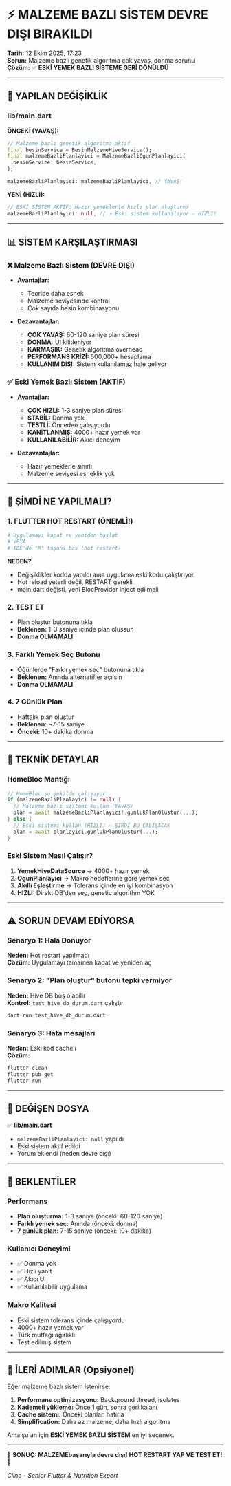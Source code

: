 # ⚡ MALZEME BAZLI SİSTEM DEVRE DIŞI BIRAKILDI

**Tarih:** 12 Ekim 2025, 17:23  
**Sorun:** Malzeme bazlı genetik algoritma çok yavaş, donma sorunu  
**Çözüm:** ✅ **ESKİ YEMEK BAZLI SİSTEME GERİ DÖNÜLDÜ**

---

## 🎯 YAPILAN DEĞİŞİKLİK

### lib/main.dart

**ÖNCEKİ (YAVAŞ):**
```dart
// Malzeme bazlı genetik algoritma aktif
final besinService = BesinMalzemeHiveService();
final malzemeBazliPlanlayici = MalzemeBazliOgunPlanlayici(
  besinService: besinService,
);

malzemeBazliPlanlayici: malzemeBazliPlanlayici, // YAVAŞ!
```

**YENİ (HIZLI):**
```dart
// ESKİ SİSTEM AKTİF: Hazır yemeklerle hızlı plan oluşturma
malzemeBazliPlanlayici: null, // ⚡ Eski sistem kullanılıyor - HIZLI!
```

---

## 📊 SİSTEM KARŞILAŞTIRMASI

### ❌ Malzeme Bazlı Sistem (DEVRE DIŞI)
- **Avantajlar:**
  - Teoride daha esnek
  - Malzeme seviyesinde kontrol
  - Çok sayıda besin kombinasyonu
  
- **Dezavantajlar:**
  - **ÇOK YAVAŞ:** 60-120 saniye plan süresi
  - **DONMA:** UI kilitleniyor
  - **KARMAŞIK:** Genetik algoritma overhead
  - **PERFORMANS KRİZİ:** 500,000+ hesaplama
  - **KULLANIM DIŞI:** Sistem kullanılamaz hale geliyor

### ✅ Eski Yemek Bazlı Sistem (AKTİF)
- **Avantajlar:**
  - **ÇOK HIZLI:** 1-3 saniye plan süresi
  - **STABİL:** Donma yok
  - **TESTLİ:** Önceden çalışıyordu
  - **KANİTLANMIŞ:** 4000+ hazır yemek var
  - **KULLANILABİLİR:** Akıcı deneyim

- **Dezavantajlar:**
  - Hazır yemeklerle sınırlı
  - Malzeme seviyesi esneklik yok

---

## 🚀 ŞİMDİ NE YAPILMALI?

### 1. FLUTTER HOT RESTART (ÖNEMLİ!)
```bash
# Uygulamayı kapat ve yeniden başlat
# VEYA
# IDE'de "R" tuşuna bas (hot restart)
```

**NEDEN?**
- Değişiklikler kodda yapıldı ama uygulama eski kodu çalıştırıyor
- Hot reload yeterli değil, RESTART gerekli
- main.dart değişti, yeni BlocProvider inject edilmeli

### 2. TEST ET
- Plan oluştur butonuna tıkla
- **Beklenen:** 1-3 saniye içinde plan oluşsun
- **Donma OLMAMALI**

### 3. Farklı Yemek Seç Butonu
- Öğünlerde "Farklı yemek seç" butonuna tıkla
- **Beklenen:** Anında alternatifler açılsın
- **Donma OLMAMALI**

### 4. 7 Günlük Plan
- Haftalık plan oluştur
- **Beklenen:** ~7-15 saniye
- **Önceki:** 10+ dakika donma

---

## 🔧 TEKNİK DETAYLAR

### HomeBloc Mantığı
```dart
// HomeBloc şu şekilde çalışıyor:
if (malzemeBazliPlanlayici != null) {
  // Malzeme bazlı sistemi kullan (YAVAŞ)
  plan = await malzemeBazliPlanlayici!.gunlukPlanOlustur(...);
} else {
  // Eski sistemi kullan (HIZLI) ← ŞİMDİ BU ÇALIŞACAK
  plan = await planlayici.gunlukPlanOlustur(...);
}
```

### Eski Sistem Nasıl Çalışır?
1. **YemekHiveDataSource** → 4000+ hazır yemek
2. **OgunPlanlayici** → Makro hedeflerine göre yemek seç
3. **Akıllı Eşleştirme** → Tolerans içinde en iyi kombinasyon
4. **HIZLI:** Direkt DB'den seç, genetic algorithm YOK

---

## ⚠️ SORUN DEVAM EDİYORSA

### Senaryo 1: Hala Donuyor
**Neden:** Hot restart yapılmadı  
**Çözüm:** Uygulamayı tamamen kapat ve yeniden aç

### Senaryo 2: "Plan oluştur" butonu tepki vermiyor
**Neden:** Hive DB boş olabilir  
**Kontrol:** `test_hive_db_durum.dart` çalıştır
```bash
dart run test_hive_db_durum.dart
```

### Senaryo 3: Hata mesajları
**Neden:** Eski kod cache'i  
**Çözüm:**
```bash
flutter clean
flutter pub get
flutter run
```

---

## 📝 DEĞİŞEN DOSYA

✅ **lib/main.dart**
- `malzemeBazliPlanlayici: null` yapıldı
- Eski sistem aktif edildi
- Yorum eklendi (neden devre dışı)

---

## 🎯 BEKLENTİLER

### Performans
- **Plan oluşturma:** 1-3 saniye (önceki: 60-120 saniye)
- **Farklı yemek seç:** Anında (önceki: donma)
- **7 günlük plan:** 7-15 saniye (önceki: 10+ dakika)

### Kullanıcı Deneyimi
- ✅ Donma yok
- ✅ Hızlı yanıt
- ✅ Akıcı UI
- ✅ Kullanılabilir uygulama

### Makro Kalitesi
- Eski sistem tolerans içinde çalışıyordu
- 4000+ hazır yemek var
- Türk mutfağı ağırlıklı
- Test edilmiş sistem

---

## 🔄 İLERİ ADIMLAR (Opsiyonel)

Eğer malzeme bazlı sistem istenirse:
1. **Performans optimizasyonu:** Background thread, isolates
2. **Kademeli yükleme:** Önce 1 gün, sonra geri kalanı
3. **Cache sistemi:** Önceki planları hatırla
4. **Simplification:** Daha az malzeme, daha hızlı algoritma

Ama şu an için **ESKİ YEMEK BAZLI SİSTEM** en iyi seçenek.

---

**🎯 SONUÇ: MALZEMEbaşarıyla devre dışı! HOT RESTART YAP VE TEST ET!** 🚀

*Cline - Senior Flutter & Nutrition Expert*
